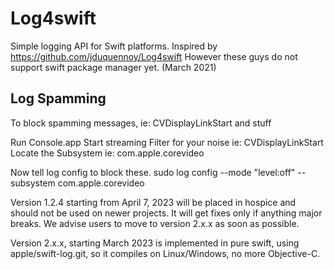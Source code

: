 # Log4swift

Simple logging API for Swift platforms.
Inspired by https://github.com/jduquennoy/Log4swift
However these guys do not support swift package manager yet. (March 2021)

## Log Spamming
To block spamming messages, ie: CVDisplayLinkStart and stuff

Run Console.app
Start streaming
Filter for your noise ie: CVDisplayLinkStart
Locate the Subsystem ie: com.apple.corevideo

Now tell log config to block these.
sudo log config --mode "level:off" --subsystem com.apple.corevideo

Version 1.2.4 starting from April 7, 2023 will be placed in hospice and should not be used on newer projects. It will get fixes only if anything major breaks. 
We advise users to move to version 2.x.x as soon as possible.

Version 2.x.x, starting March 2023 is implemented in pure swift, using apple/swift-log.git, so it compiles on Linux/Windows, no more Objective-C.
